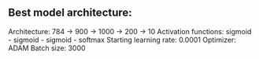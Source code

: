 ## Best model architecture:

Architecture: 784 → 900 → 1000 → 200 → 10
Activation functions: sigmoid - sigmoid - sigmoid - softmax
Starting learning rate: 0.0001
Optimizer: ADAM
Batch size: 3000

